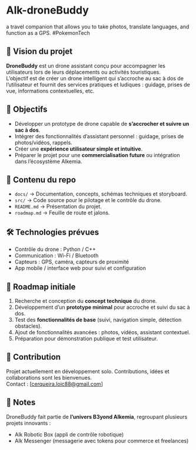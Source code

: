 # Alk-droneBuddy
a travel companion that allows you to take photos, translate languages, and function as a GPS. #PokemonTech


## 🚀 Vision du projet
**DroneBuddy** est un drone assistant conçu pour accompagner les utilisateurs lors de leurs déplacements ou activités touristiques.  
L’objectif est de créer un drone intelligent qui s’accroche au sac à dos de l’utilisateur et fournit des services pratiques et ludiques : guidage, prises de vue, informations contextuelles, etc.

## 🎯 Objectifs
- Développer un prototype de drone capable de **s’accrocher et suivre un sac à dos**.  
- Intégrer des fonctionnalités d’assistant personnel : guidage, prises de photos/vidéos, rappels.  
- Créer une **expérience utilisateur simple et intuitive**.  
- Préparer le projet pour une **commercialisation future** ou intégration dans l’écosystème Alkemia.

## 📂 Contenu du repo
- `docs/` → Documentation, concepts, schémas techniques et storyboard.  
- `src/` → Code source pour le pilotage et le contrôle du drone.  
- `README.md` → Présentation du projet.  
- `roadmap.md` → Feuille de route et jalons.

## 🛠 Technologies prévues
- Contrôle du drone : Python / C++  
- Communication : Wi-Fi / Bluetooth  
- Capteurs : GPS, caméra, capteurs de proximité  
- App mobile / interface web pour suivi et configuration

## 📅 Roadmap initiale
1. Recherche et conception du **concept technique** du drone.  
2. Développement d’un **prototype minimal** pour accroche et suivi du sac à dos.  
3. Test des **fonctionnalités de base** (suivi, navigation simple, détection obstacles).  
4. Ajout de fonctionnalités avancées : photos, vidéos, assistant contextuel.  
5. Préparation pour démonstration publique et test utilisateur.

## 🤝 Contribution
Projet actuellement en développement solo. Contributions, idées et collaborations sont les bienvenues.  
Contact : [cerqueira.loic88@gmail.com]

## 📌 Notes
DroneBuddy fait partie de **l’univers B3yond Alkemia**, regroupant plusieurs projets innovants :  
- Alk Robotic Box (appli de contrôle robotique)  
- Alk Messenger (messagerie avec tokens pour commerce et freelances)
